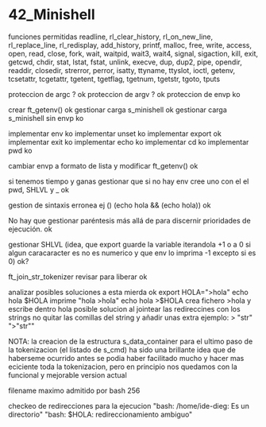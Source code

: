 # 42_Minishell

funciones permitidas
readline, rl_clear_history, rl_on_new_line,
rl_replace_line, rl_redisplay, add_history,
printf, malloc, free, write, access, open, read,
close, fork, wait, waitpid, wait3, wait4, signal,
sigaction, kill, exit, getcwd, chdir, stat,
lstat, fstat, unlink, execve, dup, dup2, pipe,
opendir, readdir, closedir, strerror, perror,
isatty, ttyname, ttyslot, ioctl, getenv, tcsetattr,
tcgetattr, tgetent, tgetflag, tgetnum, tgetstr,
tgoto, tputs


proteccion de argc ? ok
proteccion de argv ? ok
proteccion de envp ko

crear ft_getenv() ok
gestionar carga s_minishell ok
gestionar carga s_minishell sin envp ko

implementar env ko
implementar unset ko
implementar export ok
implementar exit ko
implementar echo ko
implementar cd ko
implementar pwd ko

cambiar envp a formato de lista y modificar ft_getenv() ok

si tenemos tiempo y ganas gestionar que si no hay env cree uno con el el pwd, SHLVL y _ ok

gestion de sintaxis erronea ej () (echo hola && (echo hola)) ok

No hay que gestionar paréntesis más allá de para discernir prioridades de ejecución. ok

gestionar SHLVL (idea, que export guarde la variable iterandola +1 o a 0 si algun caracaracter es no es numerico y que env lo imprima -1  excepto si es 0) ok?

ft_join_str_tokenizer revisar para liberar ok

analizar posibles soluciones a esta mierda ok
	export HOLA=">hola"
	echo hola $HOLA		imprime "hola >hola"
	echo hola >$HOLA	crea fichero >hola y escribe dentro hola
posible solucion al jointear las redireccines con los strings no quitar las comillas del string y añadir unas extra
ejemplo:	 > "str"	">"str""

NOTA: la creacion de la estructura s_data_container para el ultimo paso de la tokenizacion (el listado de s_cmd) ha sido una brillante idea que de haberseme ocurrido antes se podia haber facilitado mucho y hacer mas eciciente toda la tokenizacion, pero en principio nos quedamos con la funcional y mejorable version actual

filename maximo admitido por bash 256

checkeo de redirecciones para la ejecucion  "bash: /home/ide-dieg: Es un directorio"  "bash: $HOLA: redireccionamiento ambiguo"

